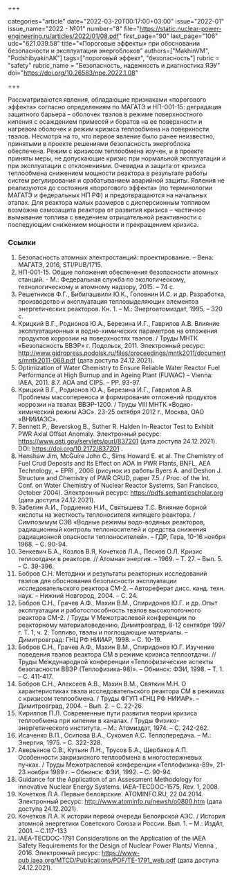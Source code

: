 +++

categories="article"
date="2022-03-20T00:17:00+03:00"
issue="2022-01"
issue_name="2022 - №01"
number="8"
file="https://static.nuclear-power-engineering.ru/articles/2022/01/08.pdf"
first_page="90"
last_page="106"
udc="621.039.58"
title="«Пороговые эффекты» при обосновании безопасности и эксплуатации энергоблоков"
authors=["MakhinVM", "PodshibyakinAK"]
tags=["пороговый эффект", "безопасность"]
rubric = "safety"
rubric_name = "Безопасность, надежность и диагностика ЯЭУ"
doi="https://doi.org/10.26583/npe.2022.1.08"

+++

Рассматриваются явления, обладающие признаками «порогового эффекта» согласно определениям по МАГАТЭ и НП-001-15: деградация защитного барьера – оболочек твэлов в режиме поверхностного кипения с осаждением примесей и боратов на ее поверхности и нагревом оболочек и режим кризиса теплообмена на поверхности твэлов. Несмотря на то, что первое явление было ранее неизвестно, принятыми в проекте решениями безопасность энергоблока обеспечена. Режим с кризисом теплообмена изучен, и в проекте приняты меры, не допускающие кризис при нормальной эксплуатации и при эксплуатации с отклонениями. Очевидна и защита от кризиса теплообмена снижением мощности реактора в результате работы систем регулирования и срабатыванием аварийной защиты. Явления не реализуются до состояния «порогового эффекта» (по терминологии МАГАТЭ и федеральных НП РФ) и предотвращаются на начальных этапах. Для реактора малых размеров c дисперсионным топливом возможна самозащита реактора от развития кризиса – частичное вымывание топлива с введением отрицательной реактивности с последующим снижением мощности и прекращением кризиса.

### Ссылки

1. Безопасность атомных электростанций: проектирование. – Вена: МАГАТЭ, 2016, STI/PUB/1715.
2. НП-001-15. Общие положения обеспечения безопасности атомных станций. - М.: Федеральная служба по экологическому, технологическому и атомному надзору, 2015. – 74 с.
3. Решетников Ф.Г., Бибилашвили Ю.К., Головнин И.С. и др. Разработка, производство и эксплуатация тепловыделяющих элементов энергетических реакторов. Кн. 1. – М.: Энергоатомиздат, 1995. – 320 с.
4. Крицкий В.Г., Родионов Ю.А., Березина И.Г., Гаврилов А.В. Влияние эксплуатационных и водно-химических параметров на отложения продуктов коррозии на поверхностях твэлов. / Труды МНТК «Безопасность ВВЭР» г. Подольск, 2011. Электронный ресурс: http://www.gidropress.podolsk.ru/files/proceedings/mntk2011/documents/mntk2011-068.pdf (дата доступа 24.12.2021).
5. Optimization of Water Chemistry to Ensure Reliable Water Reactor Fuel Performance at High Burnup and in Ageing Plant (FUWAC) – Vienna: IAEA, 2011. 8.7. AOA and CIPS. – PP. 93-97.
6. Крицкий В.Г., Родионов Ю.А., Березина И.Г., Гаврилов А.В. Проблемы массопереноса и формирования отложений продуктов коррозии на твэлах ВВЭР-1200. / Труды VIII МНТК «Водно-химический режим АЭС». 23-25 октября 2012 г., Москва, ОАО «ВНИИАЭС».
7. Bennett P., Beverskog B., Suther R. Halden In-Reactor Test to Exhibit PWR Axial Offset Anomaly. Электронный ресурс: https://www.osti.gov/servlets/purl/837201 (дата доступа 24.12.2021). DOI: https://doi.org/10.2172/837201 .
8. Henshaw Jim, McGuire John C., Sims Howard E. et al. The Chemistry of Fuel Crud Deposits and Its Effect on AOA in PWR Plants, BNFL, AEA Technology, + EPRI , 2006 (рисунок из работы Byers A. and Deshon J. Structure and Chemistry of PWR CRUD, paper 7.5. / Proc. of the Int. Conf. on Water Chemistry of Nuclear Reactor Systems, San Francisco, October 2004). Электронный ресурс: https://pdfs.semanticscholar.org (дата доступа 24.12.2021).
9. Забелин А.И., Гордиенко Н.И., Святышева Т.С. Влияние борной кислоты на жесткость теплоносителя кипящего реактора. / Симпозимум СЭВ «Водные режимы водо-водяных реакторов, радиационный контроль теплоносителей и средства снижения радиационной опасности теплоносителей». – ГДР, Гера, 10-16 ноября 1968. – С. 90-94.
10. Зенкевич Б.А., Козлов В.Я, Кочетков Л.А., Песков О.Л. Кризис теплоотдачи в реакторе. // Атомная энергия. – 1969. – Т. 27. – Вып. 5. – С. 39-396.
11. Бобров С.Н. Методики и результаты реакторных исследований твэлов для обоснования безопасности эксплуатации исследовательского реактора СМ-2. – Автореферат дисс. канд. техн. наук. – Нижний Новгород, 2004. – С. 24.
12. Бобров С.Н., Грачев А.Ф., Махин В.М., Спиридонов Ю.Г. и др. Опыт эксплуатации и работоспособность твэлов высокопоточного реактора СМ-2. / Труды V Межотраслевой конференции по реакторному материаловедению, Димитровград, 8-12 сентября 1997 г. Т. 1, ч. 2. Топливо, твэлы и поглощающие материалы. – Димитровград: ГНЦ РФ НИИАР, 1998. – С. 10-19.
13. Бобров С.Н., Грачев А.Ф., Махин В.М., Спиридонов Ю.Г. Изучение поведения твэлов реактора СМ в режиме кризиса теплоотдачи. // Труды Международной конференции «Теплофизические аспекты безопасности ВВЭР (Теплофизика-98)». – Обнинск: ФЭИ, 1998. – Т. 1. – С. 411-417.
14. Бобров С.Н., Алексеев А.В., Махин В.М., Святкин М.Н. О характеристиках твэла исследовательского реактора СМ в режимах с кризисом теплообмена. / Труды ФГУП «ГНЦ РФ НИИАР». – Димитровград, 2004. – Вып. 2. – С. 22-26.
15. Кириллов П.Л. Современные пути развития теории кризиса теплообмена при кипении в каналах. / Труды Физико-энергетического института. – М.: Атомиздат, 1974. – С. 242-262.
16. Исаченко В.П., Осипова В.А., Сукомел А.С. Теплопередача. – М.: Энергия, 1975. – С. 322-328.
17. Аверьянов С.В., Кутьин Л.Н., Трусов Б.А., Щербаков А.П. Особенности закризисного теплообмена в многостержневых пучках. / Труды Межотраслевой конференции «Теплофизика-89», 21-23 ноября 1989 г. – Обнинск: ФЭИ, 1992. – С. 90-94.
18. Guidance for the Application of an Assessment Methodology for innovative Nuclear Energy Systems. IAEA-TECDOC-1575, Rev. 1, 2008.
19. Кочетков Л.А. Первые белоярские. ATOMINFO.RU, 22.04.2014. Электронный ресурс: http://www.atominfo.ru/newsh/o0800.htm (дата доступа 24.12.2021).
20. Кочетков Л.А. К истории первой очереди Белоярской АЭС. / История атомной энергетики Советского Союза и России. Вып. 1. – М.: ИздАт, 2001. – С.117-133
21. IAEA-TECDOC-1791 Considerations on the Application of the iAEA Safety Requirements for the Design of Nuclear Power Plants/ Vienna , 2016. Электронный ресурс: https://www-pub.iaea.org/MTCD/Publications/PDF/TE-1791_web.pdf (дата доступа 24.12.2021).
